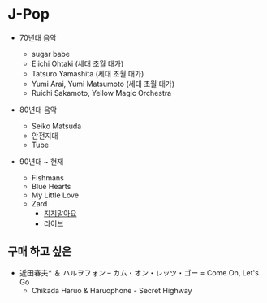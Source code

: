 # J-Pop
- 70년대 음악
  - sugar babe
  - Eiichi Ohtaki (세대 초월 대가)
  - Tatsuro Yamashita (세대 초월 대가)
  - Yumi Arai, Yumi Matsumoto (세대 초월 대가)
  - Ruichi Sakamoto, Yellow Magic Orchestra
    
- 80년대 음악
  - Seiko Matsuda
  - 안전지대
  - Tube

- 90년대 ~ 현재
  - Fishmans
  - Blue Hearts
  - My Little Love
  - Zard
    - [지지말아요](http://blog.naver.com/melontwnety/222128327410)
    - [라이브](http://blog.naver.com/melontwnety/222128327410)

## 구매 하고 싶은
- 近田春夫* ＆ ハルヲフォン – カム・オン・レッツ・ゴー = Come On, Let's Go
  - Chikada Haruo & Haruophone - Secret Highway
